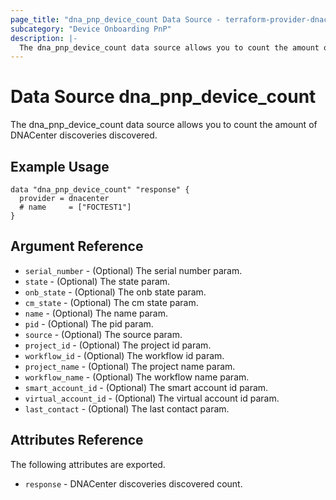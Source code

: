 ```yaml
---
page_title: "dna_pnp_device_count Data Source - terraform-provider-dnacenter"
subcategory: "Device Onboarding PnP"
description: |-
  The dna_pnp_device_count data source allows you to count the amount of DNACenter discoveries discovered.
---
```


# Data Source dna_pnp_device_count

The dna_pnp_device_count data source allows you to count the amount of DNACenter discoveries discovered.

## Example Usage

```hcl
data "dna_pnp_device_count" "response" {
  provider = dnacenter
  # name     = ["FOCTEST1"]
}
```

## Argument Reference

- `serial_number` - (Optional) The serial number param.
- `state` - (Optional) The state param.
- `onb_state` - (Optional) The onb state param.
- `cm_state` - (Optional) The cm state param.
- `name` - (Optional) The name param.
- `pid` - (Optional) The pid param.
- `source` - (Optional) The source param.
- `project_id` - (Optional) The project id param.
- `workflow_id` - (Optional) The workflow id param.
- `project_name` - (Optional) The project name param.
- `workflow_name` - (Optional) The workflow name param.
- `smart_account_id` - (Optional) The smart account id param.
- `virtual_account_id` - (Optional) The virtual account id param.
- `last_contact` - (Optional) The last contact param.

## Attributes Reference

The following attributes are exported.

- `response` - DNACenter discoveries discovered count.

